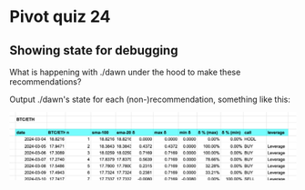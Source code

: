 # Pivot quiz 24

## Showing state for debugging

What is happening with ./dawn under the hood to make these recommendations?

Output ./dawn's state for each (non-)recommendation, something like this: 

![./dawn's state](imgs/01-state.png)
